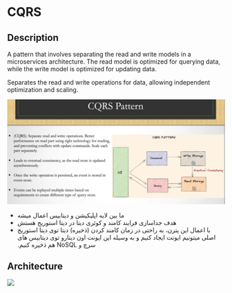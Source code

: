 # CQRS

## Description

A pattern that involves separating the read and write models in a microservices architecture. The read model is optimized for querying data, while the write model is optimized for updating data.

Separates the read and write operations for data, allowing independent optimization and scaling.

![](cqrs/image2.jpg)

- <span dir="rtl">ما بین لایه اپلیکیشن و دیتابیس اعمال میشه</span>
- <span dir="rtl">هدف جداسازی فرایند کامند و کوئری دیتا در دیتا استوریج هستش</span>
- <span dir="rtl">با اعمال این پترن، به راحتی در زمان کامند کردن (ذخیره) دیتا توی دیتا استوریج اصلی میتونیم ایونت ایجاد کنیم و به وسیله این ایونت اون دیتارو توی دیتابیس های سرچ و NoSQL هم ذخیره کنیم.</span>

## Architecture

<img src="image1.png" style="width:3.48333in" />
